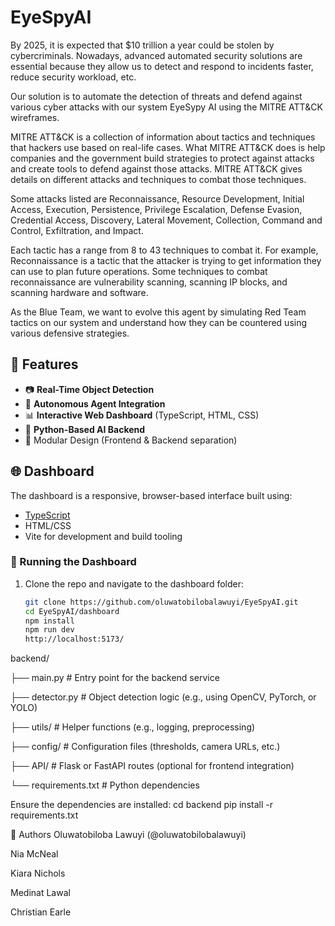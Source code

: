 # EyeSpyAI
By 2025, it is expected that $10 trillion a year could be stolen by cybercriminals. Nowadays, advanced automated security solutions are essential because they allow us to detect and respond to incidents faster, reduce security workload, etc. 

Our solution is to automate the detection of threats and defend against various cyber attacks with our system EyeSypy AI using the MITRE ATT&CK wireframes. 

MITRE ATT&CK is a collection of information about tactics and techniques that hackers use based on real-life cases. What MITRE ATT&CK does is help companies and the government build strategies to protect against attacks and create tools to defend against those attacks. MITRE ATT&CK gives details on different attacks and techniques to combat those techniques. 

Some attacks listed are Reconnaissance, Resource Development, Initial Access, Execution, Persistence, Privilege Escalation, Defense Evasion, Credential Access, Discovery, Lateral Movement, Collection, Command and Control, Exfiltration, and Impact. 

Each tactic has a range from 8 to 43 techniques to combat it. 
For example, Reconnaissance is a tactic that the attacker is trying to get information they can use to plan future operations. 
Some techniques to combat reconnaissance are vulnerability scanning, scanning IP blocks, and scanning hardware and software. 

As the Blue Team, we want to evolve this agent by simulating Red Team tactics on our system and understand how they can be countered using various defensive strategies.


## 🧠 Features

- 📷 **Real-Time Object Detection**
- 🧭 **Autonomous Agent Integration**
- 📊 **Interactive Web Dashboard** (TypeScript, HTML, CSS)
- 🐍 **Python-Based AI Backend**
- 🧩 Modular Design (Frontend & Backend separation)

## 🌐 Dashboard

The dashboard is a responsive, browser-based interface built using:
- [TypeScript](https://www.typescriptlang.org/)
- HTML/CSS
- Vite for development and build tooling

### 🚀 Running the Dashboard

1. Clone the repo and navigate to the dashboard folder:
   ```bash
   git clone https://github.com/oluwatobilobalawuyi/EyeSpyAI.git
   cd EyeSpyAI/dashboard
   npm install
   npm run dev
   http://localhost:5173/

backend/

├── main.py              # Entry point for the backend service


├── detector.py          # Object detection logic (e.g., using OpenCV, PyTorch, or YOLO)


├── utils/               # Helper functions (e.g., logging, preprocessing)


├── config/              # Configuration files (thresholds, camera URLs, etc.)


├── API/                 # Flask or FastAPI routes (optional for frontend integration)


└── requirements.txt     # Python dependencies

Ensure the dependencies are installed:
    cd backend
    pip install -r requirements.txt

👥 Authors
Oluwatobiloba Lawuyi (@oluwatobilobalawuyi)

Nia McNeal

Kiara Nichols

Medinat Lawal

Christian Earle
